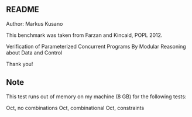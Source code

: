 ## README

Author: Markus Kusano

This benchmark was taken from Farzan and Kincaid, POPL 2012. 

Verification of Parameterized Concurrent Programs By Modular Reasoning about
Data and Control

Thank you!

## Note
This test runs out of memory on my machine (8 GB) for the following tests:

Oct, no combinations
Oct, combinational
Oct, constraints

